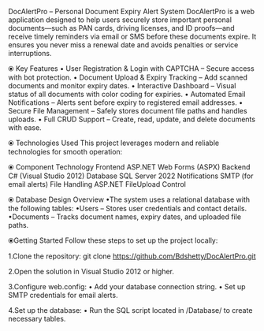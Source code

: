 DocAlertPro – Personal Document Expiry Alert System
DocAlertPro is a web application designed to help users securely store important personal documents—such as PAN cards, driving licenses, and ID proofs—and receive timely reminders via email or SMS before these documents expire. It ensures you never miss a renewal date and avoids penalties or service interruptions.

⦿ Key Features
• User Registration & Login with CAPTCHA – Secure access with bot protection.
• Document Upload & Expiry Tracking – Add scanned documents and monitor expiry dates.
• Interactive Dashboard – Visual status of all documents with color coding for expiries.
• Automated Email Notifications – Alerts sent before expiry to registered email addresses.
• Secure File Management – Safely stores document file paths and handles uploads.
• Full CRUD Support – Create, read, update, and delete documents with ease.

⦿ Technologies Used
This project leverages modern and reliable technologies for smooth operation:

⦿ Component	Technology
Frontend	ASP.NET Web Forms (ASPX)
Backend	C# (Visual Studio 2012)
Database	SQL Server 2022
Notifications	SMTP (for email alerts)
File Handling	ASP.NET FileUpload Control

⦿ Database Design Overview
•The system uses a relational database with the following tables:
•Users – Stores user credentials and contact details.
•Documents – Tracks document names, expiry dates, and uploaded file paths.

⦿Getting Started
Follow these steps to set up the project locally:

1.Clone the repository:
    git clone https://github.com/Bdshetty/DocAlertPro.git

2.Open the solution in Visual Studio 2012 or higher.

3.Configure web.config:
• Add your database connection string.
• Set up SMTP credentials for email alerts.

4.Set up the database:
• Run the SQL script located in /Database/ to create necessary tables.
